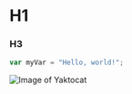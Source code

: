 # H1
### H3
``` javascript
var myVar = "Hello, world!";
```

![Image of Yaktocat](https://octodex.github.com/images/yaktocat.png)
